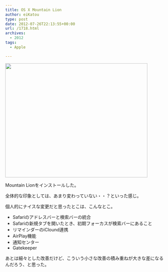 ```yaml
---
title: OS X Mountain Lion
author: eiKatou
type: post
date: 2012-07-26T22:13:55+00:00
url: /1718.html
archives:
  - 2012
tags:
  - Apple

---
```

[<img src="/uploads/2012/07/mountain_lion.png" alt="" title="mountain_lion" width="452" height="364" class="alignnone size-full wp-image-1719" srcset="/uploads/2012/07/mountain_lion.png 452w, /blog/uploads/2012/07/mountain_lion-300x241.png 300w, /blog/uploads/2012/07/mountain_lion-372x300.png 372w" sizes="(max-width: 452px) 100vw, 452px" />][1]
  
Mountain Lionをインストールした。

全体的な印象としては、あまり変わっていない・・？といった感じ。
  
個人的にナイスな変更だと思ったとこは、こんなとこ。

  * Safariのアドレスバーと検索バーの統合
  * Safariの新規タブを開いたとき、初期フォーカスが検索バーにあること
  * リマインダーのiClound連携
  * AirPlay機能
  * 通知センター
  * Gatekeeper

あとは細々とした改善だけど、こういう小さな改善の積み重ねが大きな差になるんだろう、と思った。

 [1]: /blog/uploads/2012/07/mountain_lion.png
